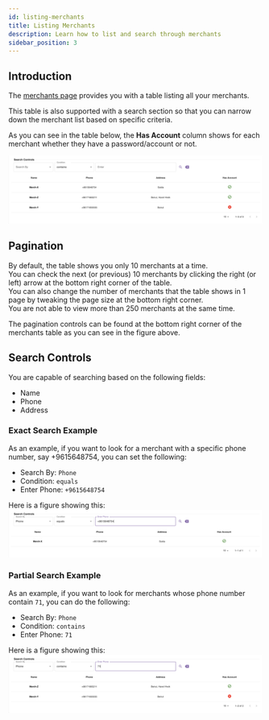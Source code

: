 ```yaml
---
id: listing-merchants
title: Listing Merchants
description: Learn how to list and search through merchants
sidebar_position: 3
---
```


## Introduction

The [merchants page](https://parceltracer.app/merchants) provides you with a table listing all your merchants.

This table is also supported with a search section so that you can narrow down the merchant list based on specific criteria.

As you can see in the table below, the **Has Account** column shows for each merchant whether they have a password/account or not.

![alt text](./media/merchants-listing.png)

## Pagination

By default, the table shows you only 10 merchants at a time.\
You can check the next (or previous) 10 merchants by clicking the right (or left) arrow at the bottom right corner of the table.\
You can also change the number of merchants that the table shows in 1 page by tweaking the page size at the bottom right corner.\
You are not able to view more than 250 merchants at the same time.

The pagination controls can be found at the bottom right corner of the merchants table as you can see in the figure above.

## Search Controls

You are capable of searching based on the following fields:
- Name
- Phone
- Address

### Exact Search Example
As an example, if you want to look for a merchant with a specific phone number, say +9615648754, you can set the following:
- Search By: `Phone`
- Condition: `equals`
- Enter Phone: `+9615648754`

Here is a figure showing this:
![alt text](./media/search-exact-phone.png)

### Partial Search Example

As an example, if you want to look for merchants whose phone number contain `71`, you can do the following:
- Search By: `Phone`
- Condition: `contains`
- Enter Phone: `71`

Here is a figure showing this:
![alt text](./media/search-partial-phone.png)